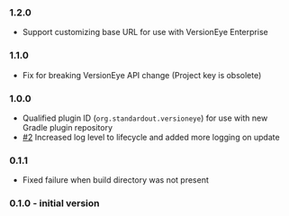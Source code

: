 ### 1.2.0

 - Support customizing base URL for use with VersionEye Enterprise

### 1.1.0

 - Fix for breaking VersionEye API change (Project key is obsolete)

### 1.0.0

 - Qualified plugin ID (`org.standardout.versioneye`) for use with new Gradle plugin repository
 - [#2](https://github.com/stempler/gradle-versioneye-plugin/pull/2) Increased log level to lifecycle and added more logging on update


### 0.1.1

 - Fixed failure when build directory was not present

### 0.1.0 - initial version
